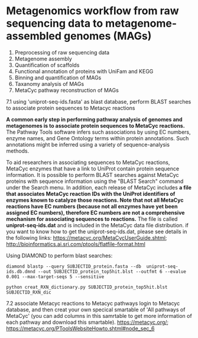 # Metagenomics workflow from raw sequencing data to metagenome-assembled genomes (MAGs)

1. Preprocessing of raw sequencing data
2. Metagenome assembly
3. Quantification of scaffolds
4. Functional annotation of proteins with UniFam and KEGG
5. Binning and quantification of MAGs
6. Taxanomy analysis of MAGs
7. MetaCyc pathway reconstruction of MAGs

7.1  using 'uniprot-seq-ids.fasta' as blast database, perform BLAST searches to associate protein sequences to Metacyc reactions

**A common early step in performing pathway analysis of genomes and metagenomes is to associate protein sequences to MetaCyc reactions.** The Pathway Tools software infers such associations by using EC numbers, enzyme names, and Gene Ontology terms within protein annotations. Such annotations might be inferred using a variety of sequence-analysis methods.

To aid researchers in associating sequences to MetaCyc reactions, MetaCyc enzymes that have a link to UniProt contain protein sequence information. It is possible to perform BLAST searches against MetaCyc proteins with sequence information using the "BLAST Search" command under the Search menu. In addition, each release of MetaCyc includes **a file that associates MetaCyc reaction IDs with the UniProt identifiers of enzymes known to catalyze those reactions. Note that not all MetaCyc reactions have EC numbers (because not all enzymes have yet been assigned EC numbers), therefore EC numbers are not a comprehensive mechanism for associating sequences to reactions.** The file is called **uniprot‑seq‑ids.dat** and is included in the MetaCyc data file distribution.
if you want to know how to get the uniprot-seq-ids.dat, please see details in the following links:
https://metacyc.org/MetaCycUserGuide.shtml;
http://bioinformatics.ai.sri.com/ptools/flatfile-format.html

Using DIAMOND to perform blast searches:
```
diamond blastp --query SUBJECTID_protein.fasta --db  uniprot-seq-ids.db.dmnd --out SUBJECTID_protein_top5hit.blst --outfmt 6 --evalue 0.001 --max-target-seqs 5 --sensitive

python creat_RXN_dictionary.py SUBJECTID_protein_top5hit.blst SUBJECTID_RXN_dic
```

7.2 associate Metacyc reactions to Metacyc pathways
login to Metacyc database, and then creat your own specical smartable of 'All pathways of MetaCyc' (you can add columns in this samrtable to get more information of each pathway and download this smartable). 
https://metacyc.org/;
https://metacyc.org/PToolsWebsiteHowto.shtml#node_sec_6
